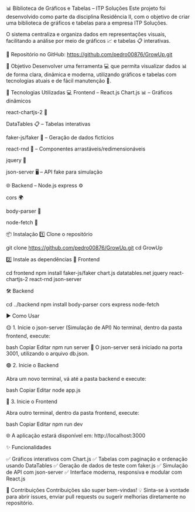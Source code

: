 📊 Biblioteca de Gráficos e Tabelas – ITP Soluções
Este projeto foi desenvolvido como parte da disciplina Residência II, com o objetivo de criar uma biblioteca de gráficos e tabelas para a empresa ITP Soluções.

O sistema centraliza e organiza dados em representações visuais, facilitando a análise por meio de gráficos 📈 e tabelas 📋 interativas.

🔗 Repositório no GitHub:
https://github.com/pedro00876/GrowUp.git

🎯 Objetivo
Desenvolver uma ferramenta 💻 que permita visualizar dados 📊 de forma clara, dinâmica e moderna, utilizando gráficos e tabelas com tecnologias atuais e de fácil manutenção 🚀.

🚀 Tecnologias Utilizadas
💻 Frontend – React.js
Chart.js 📊 – Gráficos dinâmicos

react-chartjs-2 🔁

DataTables 📋 – Tabelas interativas

faker-js/faker 🧪 – Geração de dados fictícios

react-rnd 🎯 – Componentes arrastáveis/redimensionáveis

jquery 🔧

json-server 🖥️ – API fake para simulação

🌐 Backend – Node.js
express ⚙️

cors 🌍

body-parser 🧩

node-fetch 🔗

📦 Instalação
1️⃣ Clone o repositório

git clone https://github.com/pedro00876/GrowUp.git
cd GrowUp


2️⃣ Instale as dependências
🧪 Frontend

cd frontend
npm install faker-js/faker chart.js datatables.net jquery react-chartjs-2 react-rnd json-server


🛠️ Backend

cd ../backend
npm install body-parser cors express node-fetch


▶️ Como Usar

🟡 1. Inicie o json-server (Simulação de API)
No terminal, dentro da pasta frontend, execute:

bash
Copiar
Editar
npm run server
📝 O json-server será iniciado na porta 3001, utilizando o arquivo db.json.


🟢 2. Inicie o Backend

Abra um novo terminal, vá até a pasta backend e execute:

bash
Copiar
Editar
node app.js


🔵 3. Inicie o Frontend

Abra outro terminal, dentro da pasta frontend, execute:

bash
Copiar
Editar
npm run dev

🌐 A aplicação estará disponível em: http://localhost:3000

✨ Funcionalidades

✅ Gráficos interativos com Chart.js
✅ Tabelas com paginação e ordenação usando DataTables
✅ Geração de dados de teste com faker.js
✅ Simulação de API com json-server
✅ Interface moderna, responsiva e modular com React.js


🤝 Contribuições
Contribuições são super bem-vindas! 💡
Sinta-se à vontade para abrir issues, enviar pull requests ou sugerir melhorias diretamente no repositório.

